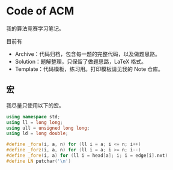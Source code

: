 # Code of ACM

我的算法竞赛学习笔记。

目前有

- Archive：代码归档，包含每一题的完整代码，以及做题思路。
- Solution：题解整理，只保留了做题思路，LaTeX 格式。
- Template：代码模板，练习用。打印模板请见我的 Note 仓库。

## 宏

我尽量只使用以下的宏。

```cpp
using namespace std;
using ll = long long;
using ull = unsigned long long;
using ld = long double;

#define _fora(i, a, n) for (ll i = a; i <= n; i++)
#define _forz(i, a, n) for (ll i = a; i >= n; i--)
#define _fore(i, a) for (ll i = head[a]; i; i = edge[i].nxt)
#define LN putchar('\n')
```
